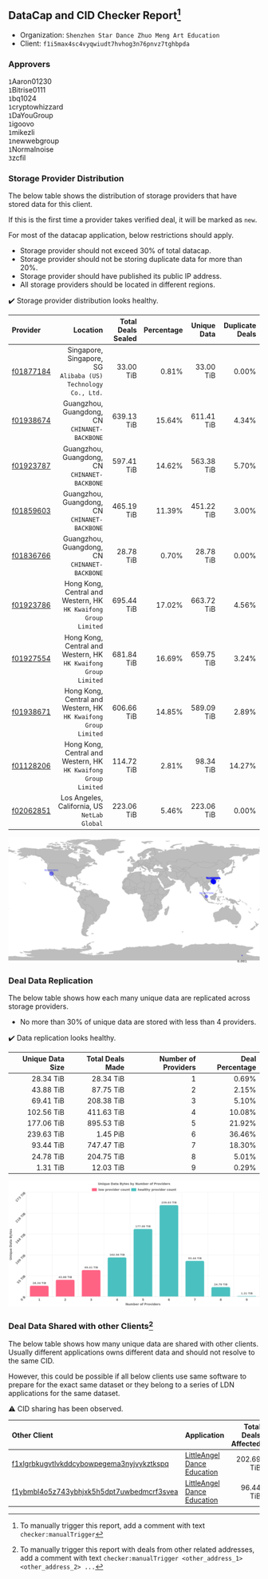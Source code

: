 ## DataCap and CID Checker Report[^1]
 - Organization: `Shenzhen Star Dance Zhuo Meng Art Education`
 - Client: `f1i5max4sc4vyqwiudt7hvhog3n76pnvz7tghbpda`
### Approvers
`1`Aaron01230<br/>`1`Bitrise0111<br/>`1`bq1024<br/>`1`cryptowhizzard<br/>`1`DaYouGroup<br/>`1`igoovo<br/>`1`mikezli<br/>`1`newwebgroup<br/>`1`Normalnoise<br/>`3`zcfil

### Storage Provider Distribution
The below table shows the distribution of storage providers that have stored data for this client.

If this is the first time a provider takes verified deal, it will be marked as `new`.

For most of the datacap application, below restrictions should apply.
 - Storage provider should not exceed 30% of total datacap.
 - Storage provider should not be storing duplicate data for more than 20%.
 - Storage provider should have published its public IP address.
 - All storage providers should be located in different regions.

✔️ Storage provider distribution looks healthy.

| Provider                                              |                                                           Location | Total Deals Sealed | Percentage | Unique Data | Duplicate Deals |
| :---------------------------------------------------- | -----------------------------------------------------------------: | -----------------: | ---------: | ----------: | --------------: |
| [f01877184](https://filfox.info/en/address/f01877184) |   Singapore, Singapore, SG<br/>`Alibaba (US) Technology Co., Ltd.` |          33.00 TiB |      0.81% |   33.00 TiB |           0.00% |
| [f01938674](https://filfox.info/en/address/f01938674) |                   Guangzhou, Guangdong, CN<br/>`CHINANET-BACKBONE` |         639.13 TiB |     15.64% |  611.41 TiB |           4.34% |
| [f01923787](https://filfox.info/en/address/f01923787) |                   Guangzhou, Guangdong, CN<br/>`CHINANET-BACKBONE` |         597.41 TiB |     14.62% |  563.38 TiB |           5.70% |
| [f01859603](https://filfox.info/en/address/f01859603) |                   Guangzhou, Guangdong, CN<br/>`CHINANET-BACKBONE` |         465.19 TiB |     11.39% |  451.22 TiB |           3.00% |
| [f01836766](https://filfox.info/en/address/f01836766) |                   Guangzhou, Guangdong, CN<br/>`CHINANET-BACKBONE` |          28.78 TiB |      0.70% |   28.78 TiB |           0.00% |
| [f01923786](https://filfox.info/en/address/f01923786) | Hong Kong, Central and Western, HK<br/>`HK Kwaifong Group Limited` |         695.44 TiB |     17.02% |  663.72 TiB |           4.56% |
| [f01927554](https://filfox.info/en/address/f01927554) | Hong Kong, Central and Western, HK<br/>`HK Kwaifong Group Limited` |         681.84 TiB |     16.69% |  659.75 TiB |           3.24% |
| [f01938671](https://filfox.info/en/address/f01938671) | Hong Kong, Central and Western, HK<br/>`HK Kwaifong Group Limited` |         606.66 TiB |     14.85% |  589.09 TiB |           2.89% |
| [f01128206](https://filfox.info/en/address/f01128206) | Hong Kong, Central and Western, HK<br/>`HK Kwaifong Group Limited` |         114.72 TiB |      2.81% |   98.34 TiB |          14.27% |
| [f02062851](https://filfox.info/en/address/f02062851) |                    Los Angeles, California, US<br/>`NetLab Global` |         223.06 TiB |      5.46% |  223.06 TiB |           0.00% |

<img src="https://raw.githubusercontent.com/data-preservation-programs/filplus-checker-assets/main/filecoin-project/filecoin-plus-large-datasets/issues/1408/1687833524131.png"/>

### Deal Data Replication
The below table shows how each many unique data are replicated across storage providers.

- No more than 30% of unique data are stored with less than 4 providers.

✔️ Data replication looks healthy.

| Unique Data Size | Total Deals Made | Number of Providers | Deal Percentage |
| ---------------: | ---------------: | ------------------: | --------------: |
|        28.34 TiB |        28.34 TiB |                   1 |           0.69% |
|        43.88 TiB |        87.75 TiB |                   2 |           2.15% |
|        69.41 TiB |       208.38 TiB |                   3 |           5.10% |
|       102.56 TiB |       411.63 TiB |                   4 |          10.08% |
|       177.06 TiB |       895.53 TiB |                   5 |          21.92% |
|       239.63 TiB |         1.45 PiB |                   6 |          36.46% |
|        93.44 TiB |       747.47 TiB |                   7 |          18.30% |
|        24.78 TiB |       204.75 TiB |                   8 |           5.01% |
|         1.31 TiB |        12.03 TiB |                   9 |           0.29% |

<img src="https://raw.githubusercontent.com/data-preservation-programs/filplus-checker-assets/main/filecoin-project/filecoin-plus-large-datasets/issues/1408/1687833524832.png"/>

### Deal Data Shared with other Clients[^3]
The below table shows how many unique data are shared with other clients.
Usually different applications owns different data and should not resolve to the same CID.

However, this could be possible if all below clients use same software to prepare for the exact same dataset or they belong to a series of LDN applications for the same dataset.

⚠️ CID sharing has been observed.

| Other Client                                                                                                          | Application                                                                                                 | Total Deals Affected | Unique CIDs | Approvers                                          |
| :-------------------------------------------------------------------------------------------------------------------- | :---------------------------------------------------------------------------------------------------------- | -------------------: | ----------: | :------------------------------------------------- |
| [f1xlgrbkugvtlvkddcybowpegema3nyjvykztkspq](https://filfox.info/en/address/f1xlgrbkugvtlvkddcybowpegema3nyjvykztkspq) | [LittleAngel Dance Education](https://github.com/filecoin-project/filecoin-plus-large-datasets/issues/1913) |           202.69 TiB |       1,332 | `1`Chuangshi1<br/>`1`DaYouGroup<br/>`1`Normalnoise |
| [f1ybmbl4o5z743ybhjxk5h5dpt7uwbedmcrf3svea](https://filfox.info/en/address/f1ybmbl4o5z743ybhjxk5h5dpt7uwbedmcrf3svea) | [LittleAngel Dance Education](https://github.com/filecoin-project/filecoin-plus-large-datasets/issues/1914) |            96.44 TiB |         732 | `1`Chuangshi1<br/>`1`Normalnoise                   |

[^1]: To manually trigger this report, add a comment with text `checker:manualTrigger`

[^2]: Deals from those addresses are combined into this report as they are specified with `checker:manualTrigger`

[^3]: To manually trigger this report with deals from other related addresses, add a comment with text `checker:manualTrigger <other_address_1> <other_address_2> ...`
